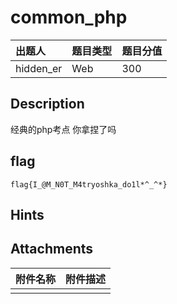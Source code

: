 # common_php

| 出题人 | 题目类型 | 题目分值 |
| :--- | :--- | :--- |
| hidden_er | Web | 300 |

## Description

经典的php考点 你拿捏了吗

## flag

`flag{I_@M_N0T_M4tryoshka_do1l*^_^*}`

## Hints

## Attachments

| 附件名称 | 附件描述 |
| :------- | :------- |
|          |          |

